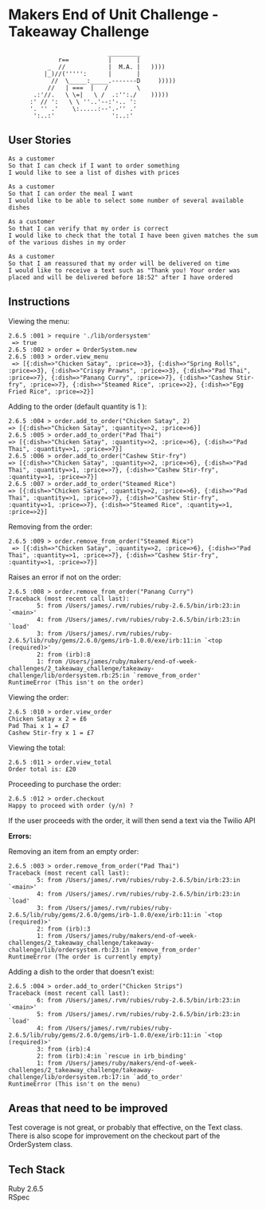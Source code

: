 Makers End of Unit Challenge - Takeaway Challenge
==================
```
                            _________
              r==           |       |
           _  //            |  M.A. |   ))))
          |_)//(''''':      |       |
            //  \_____:_____.-------D     )))))
           //   | ===  |   /        \
       .:'//.   \ \=|   \ /  .:'':./    )))))
      :' // ':   \ \ ''..'--:'-.. ':
      '. '' .'    \:.....:--'.-'' .'
       ':..:'                ':..:'

 ```

User Stories
-----

```
As a customer
So that I can check if I want to order something
I would like to see a list of dishes with prices
```
```
As a customer
So that I can order the meal I want
I would like to be able to select some number of several available dishes
```
```
As a customer
So that I can verify that my order is correct
I would like to check that the total I have been given matches the sum of the various dishes in my order
```
```
As a customer
So that I am reassured that my order will be delivered on time
I would like to receive a text such as "Thank you! Your order was placed and will be delivered before 18:52" after I have ordered
```


Instructions
------------------

Viewing the menu:

```
2.6.5 :001 > require './lib/ordersystem'
 => true
2.6.5 :002 > order = OrderSystem.new
2.6.5 :003 > order.view_menu
 => [{:dish=>"Chicken Satay", :price=>3}, {:dish=>"Spring Rolls", :price=>3}, {:dish=>"Crispy Prawns", :price=>3}, {:dish=>"Pad Thai", :price=>7}, {:dish=>"Panang Curry", :price=>7}, {:dish=>"Cashew Stir-fry", :price=>7}, {:dish=>"Steamed Rice", :price=>2}, {:dish=>"Egg Fried Rice", :price=>2}]
 ```

 Adding to the order (default quantity is 1 ):
 ```
2.6.5 :004 > order.add_to_order("Chicken Satay", 2)
 => [{:dish=>"Chicken Satay", :quantity=>2, :price=>6}]
2.6.5 :005 > order.add_to_order("Pad Thai")
 => [{:dish=>"Chicken Satay", :quantity=>2, :price=>6}, {:dish=>"Pad Thai", :quantity=>1, :price=>7}]
2.6.5 :006 > order.add_to_order("Cashew Stir-fry")
 => [{:dish=>"Chicken Satay", :quantity=>2, :price=>6}, {:dish=>"Pad Thai", :quantity=>1, :price=>7}, {:dish=>"Cashew Stir-fry", :quantity=>1, :price=>7}]
2.6.5 :007 > order.add_to_order("Steamed Rice")
 => [{:dish=>"Chicken Satay", :quantity=>2, :price=>6}, {:dish=>"Pad Thai", :quantity=>1, :price=>7}, {:dish=>"Cashew Stir-fry", :quantity=>1, :price=>7}, {:dish=>"Steamed Rice", :quantity=>1, :price=>2}]
 ```

Removing from the order:
```
2.6.5 :009 > order.remove_from_order("Steamed Rice")
 => [{:dish=>"Chicken Satay", :quantity=>2, :price=>6}, {:dish=>"Pad Thai", :quantity=>1, :price=>7}, {:dish=>"Cashew Stir-fry", :quantity=>1, :price=>7}]
```

Raises an error if not on the order:
```
2.6.5 :008 > order.remove_from_order("Panang Curry")
Traceback (most recent call last):
        5: from /Users/james/.rvm/rubies/ruby-2.6.5/bin/irb:23:in `<main>'
        4: from /Users/james/.rvm/rubies/ruby-2.6.5/bin/irb:23:in `load'
        3: from /Users/james/.rvm/rubies/ruby-2.6.5/lib/ruby/gems/2.6.0/gems/irb-1.0.0/exe/irb:11:in `<top (required)>'
        2: from (irb):8
        1: from /Users/james/ruby/makers/end-of-week-challenges/2_takeaway_challenge/takeaway-challenge/lib/ordersystem.rb:25:in `remove_from_order'
RuntimeError (This isn't on the order)
```

Viewing the order:
```
2.6.5 :010 > order.view_order
Chicken Satay x 2 = £6
Pad Thai x 1 = £7
Cashew Stir-fry x 1 = £7
```

Viewing the total:
```
2.6.5 :011 > order.view_total
Order total is: £20
```

Proceeding to purchase the order:
```
2.6.5 :012 > order.checkout
Happy to proceed with order (y/n) ?
```
If the user proceeds with the order, it will then send a text via the Twilio API

**Errors:**

Removing an item from an empty order:
```
2.6.5 :003 > order.remove_from_order("Pad Thai")
Traceback (most recent call last):
        5: from /Users/james/.rvm/rubies/ruby-2.6.5/bin/irb:23:in `<main>'
        4: from /Users/james/.rvm/rubies/ruby-2.6.5/bin/irb:23:in `load'
        3: from /Users/james/.rvm/rubies/ruby-2.6.5/lib/ruby/gems/2.6.0/gems/irb-1.0.0/exe/irb:11:in `<top (required)>'
        2: from (irb):3
        1: from /Users/james/ruby/makers/end-of-week-challenges/2_takeaway_challenge/takeaway-challenge/lib/ordersystem.rb:23:in `remove_from_order'
RuntimeError (The order is currently empty)
```

Adding a dish to the order that doesn't exist:
```
2.6.5 :004 > order.add_to_order("Chicken Strips")
Traceback (most recent call last):
        6: from /Users/james/.rvm/rubies/ruby-2.6.5/bin/irb:23:in `<main>'
        5: from /Users/james/.rvm/rubies/ruby-2.6.5/bin/irb:23:in `load'
        4: from /Users/james/.rvm/rubies/ruby-2.6.5/lib/ruby/gems/2.6.0/gems/irb-1.0.0/exe/irb:11:in `<top (required)>'
        3: from (irb):4
        2: from (irb):4:in `rescue in irb_binding'
        1: from /Users/james/ruby/makers/end-of-week-challenges/2_takeaway_challenge/takeaway-challenge/lib/ordersystem.rb:17:in `add_to_order'
RuntimeError (This isn't on the menu)
```

Areas that need to be improved
------------------
Test coverage is not great, or probably that effective, on the Text class. There is also scope for improvement on the checkout part of the OrderSystem class.


Tech Stack
------------------

Ruby 2.6.5  
RSpec
